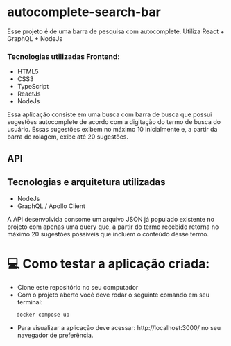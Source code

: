 # autocomplete-search-bar
Esse projeto é de uma barra de pesquisa com autocomplete. Utiliza React + GraphQL + NodeJs


### Tecnologias utilizadas Frontend:
- HTML5
- CSS3
- TypeScript
- ReactJs
- NodeJs

Essa aplicação consiste em uma busca com barra de busca que possui sugestões autocomplete de acordo com a digitação do termo de busca do usuário. Essas sugestões exibem no máximo 10 inicialmente e, a partir da barra de rolagem, exibe até 20 sugestões. 

## API 
## Tecnologias e arquitetura utilizadas
- NodeJs
- GraphQL / Apollo Client

A API desenvolvida consome um arquivo JSON já populado existente no projeto com apenas uma query que, a partir do termo recebido retorna no máximo 20 sugestões possíveis que incluem o conteúdo desse termo. 


# 💻 Como testar a aplicação criada:

- Clone este repositório no seu computador
- Com o projeto aberto você deve rodar o seguinte comando em seu terminal:

```shell
   docker compose up
```
- Para visualizar a aplicação deve acessar: http://localhost:3000/ no seu navegador de preferência.

